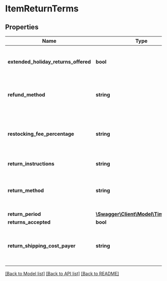 # ItemReturnTerms

## Properties
Name | Type | Description | Notes
------------ | ------------- | ------------- | -------------
**extended_holiday_returns_offered** | **bool** | Indicates if the seller has enabled the Extended Holiday Returns feature on the item. Extended Holiday Returns are only applicable during the US holiday season, and gives buyers extra time to return an item. This &#39;extra time&#39; will typically extend beyond what is set through the returnPeriod value. | [optional] 
**refund_method** | **string** | This enumeration value indicates how a buyer is refunded when an item is returned. For implementation help, refer to &lt;a href&#x3D;&#39;https://developer.ebay.com/devzone/rest/api-ref/browse/types/RefundMethodEnum.html&#39;&gt;eBay API documentation&lt;/a&gt; | [optional] 
**restocking_fee_percentage** | **string** | This string field indicates the restocking fee percentage that the seller has set on the item. Sellers have the option of setting no restocking fee for an item, or they can set the percentage to 10, 15, or 20 percent. So, if the cost of the item was $100, and the restocking percentage was 20 percent, the buyer would be charged $20 to return that item, so instead of receiving a $100 refund, they would received $80 due to the restocking fee. | [optional] 
**return_instructions** | **string** | Text written by the seller describing what the buyer should to do in order to return the item. | [optional] 
**return_method** | **string** | This field is returned if the seller offers the buyer an item replacement or exchange instead of a monetary refund. For implementation help, refer to &lt;a href&#x3D;&#39;https://developer.ebay.com/devzone/rest/api-ref/browse/types/ReturnMethodEnum.html&#39;&gt;eBay API documentation&lt;/a&gt; | [optional] 
**return_period** | [**\Swagger\Client\Model\TimeDuration**](TimeDuration.md) |  | [optional] 
**returns_accepted** | **bool** | Indicates whether or not the seller accepts returns for the item. | [optional] 
**return_shipping_cost_payer** | **string** | This enumeration value indicates whether the buyer or seller is responsible for return shipping costs when an item is returned. For implementation help, refer to &lt;a href&#x3D;&#39;https://developer.ebay.com/devzone/rest/api-ref/browse/types/ReturnShippingCostPayerEnum.html&#39;&gt;eBay API documentation&lt;/a&gt; | [optional] 

[[Back to Model list]](../README.md#documentation-for-models) [[Back to API list]](../README.md#documentation-for-api-endpoints) [[Back to README]](../README.md)


